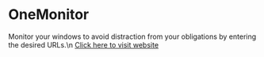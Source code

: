 # OneMonitor

Monitor your windows to avoid distraction from your obligations by entering the desired URLs.\n
[Click here to visit website](https://asusfornothing.github.io/onemonitor)